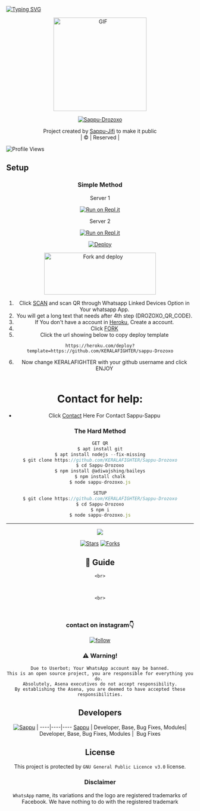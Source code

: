 [![Typing SVG](https://readme-typing-svg.herokuapp.com?font=Frutiger&color=%2336BCF7&size=32&lines=WELCOME+TO+SAPPU-DROZOXO;THIS+BOT+MADE+BY+SAPPU+%26+JIFI)](https://git.io/typing-svg)
<div align="center">
        <img src="https://telegra.ph/file/749e2d24111755b5980ad.jpg" alt="GIF" width="250" height="250"/>
</p>

<a href="#"><img title="Sappu-Drozoxo" src="https://img.shields.io/badge/Sappu-Drozoxo-green?colorA=%23ff0000&colorB=%23017e40&style=for-the-badge"></a>
</p>
  <p align="center">
</p>
</div>
<p align="center">
Project created by <a href="https://github.com/KERALAFIGHTER">Sappu-Jifi</a> to make it public
    <br>
       | © |
        Reserved |
    <br> 
</p>

![Profile Views](https://hits.seeyoufarm.com/api/count/incr/badge.svg?url=https://github.com/KERALAFIGHTER/Sappu-Drozoxo&title=Sappu-Drozoxo%20Views)

## Setup
<div align="center">

  ### Simple Method
 
Server 1

[![Run on Repl.it](https://repl.it/badge/github/quiec/whatsAlfa)](https://replit.com/@KERALAFIGHTER/Sappu-Drozoxo-Qr?v=1)

Server 2

[![Run on Repl.it](https://repl.it/badge/github/quiec/whatsAlfa)](https://replit.com/@KERALAFIGHTER/Sappu-Drozoxo?v=1)

[![Deploy](https://www.herokucdn.com/deploy/button.svg)](https://heroku.com/deploy?template=https://github.com/KERALAFIGHTER/Sappu-Drozoxo) 
        
<a href="https://github.com/KERALAFIGHTER/Sappu-Drozoxo/fork"><img align="center" src="https://i.imgur.com/nfRl7cd.jpeg" alt="Fork and deploy" height="112" width="300" /></a>
<br>
        
1. Click [SCAN](https://replit.com/@KERALAFIGHTER/Sappu-Drozoxo?v=1) and scan QR through Whatsapp Linked Devices Option in Your whatsapp App.
2. You will get a long text that needs after 4th step (DROZOXO_QR_CODE).
3. If You don't have a account in [Heroku](https://signup.heroku.com/), Create a account.
4. Click [FORK](https://github.com/KERALAFIGHTER/Sappu-Drozoxo/fork)
5. Click the url showing below to copy deploy template
```
https://heroku.com/deploy?template=https://github.com/KERALAFIGHTER/sappu-Drozoxo
``` 
6. Now change KERALAFIGHTER with your github username and click ENJOY<br>
   <br>
# Contact for help:
   * Click [Contact](https://wa.me/919400545895?text=Need+Help🙂) Here For Contact Sappu-Sappu
 
### The Hard Method
```js
GET QR
$ apt install git
$ apt install nodejs --fix-missing
$ git clone https://github.com/KERALAFIGHTER/Sappu-Drozoxo
$ cd Sappu-Drozoxo
$ npm install @adiwajshing/baileys
$ npm install chalk
$ node sappu-drozoxo.js
```
      
```js
SETUP
$ git clone https://github.com/KERALAFIGHTER/Sappu-Drozoxo
$ cd Sappu-Drozoxo
$ npm i
$ node sappu-drozoxo.js
```

----

  <p align="center">
  <a href="https://github.com/KERALAFIGHTER/Sappu-Drozoxo">
    
<a href="https://github.com/KERALAFIGHTER/followers">
<img src="https://img.shields.io/github/repo-size/color=green&label=Repo%20total%20size&style=plastic">
<p align="center">
<a href="https://github.com/KERALAFIGHTER/Sappu-Drozoxo/followers"
<img title="Followers" src="https://img.shields.io/github/followers/SAPPUSAPPU?color=blue&style=flat-square"></a>
<a href="https://github.com/KERALAFIGHTER/Sappu-Drozoxo/stargazers/"><img title="Stars" src="https://img.shields.io/github/stars/KERALAFIGHTER/Sappu-Drozoxo?color=blue&style=flat-trangle"></a>
<a href="https://github.com/KERALAFIGHTER/Sappu-Drozoxo/network/members"><img title="Forks" src="https://img.shields.io/github/forks/KERALAFIGHTER/Sappu-Drozoxo?color=blue&style=flat-trangle"></a>
</p>

## 📢 Guide

    <br>
<br>

  <div align="center">


    <br>
<br>
  <div align="center">

  </div>


### contact on instagram👇

[![follow](https://i.ibb.co/zHdm4Hj/images-5-2.jpg)](https://instagram.com/_v__fa__k___sappu)


### ⚠️ Warning! 
```
Due to Userbot; Your WhatsApp account may be banned.
This is an open source project, you are responsible for everything you do. 
Absolutely, Asena executives do not accept responsibility.
By establishing the Asena, you are deemed to have accepted these responsibilities.
```
          
## Developers
  <div align="center">
    
  [![Sappu](https://github.com/SAPPUSAPPU.png?size=100)](https://github.com/KERALAFIGHTER) | 
----|----|----
[Sappu](https://github.com/KERALAFIGHTER) |
Developer, Base, Bug Fixes, Modules| Developer, Base, Bug Fixes, Modules |  Bug Fixes
  </div>
    
    


## License
This project is protected by `GNU General Public Licence v3.0` license.

### Disclaimer
`WhatsApp` name, its variations and the logo are registered trademarks of Facebook. We have nothing to do with the registered trademark
